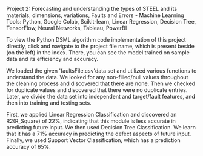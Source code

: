 Project 2: Forecasting and understanding the types of STEEL and its materials, dimensions, variations, Faults and Errors - Machine Learning
Tools: Python, Google Colab, Scikit-learn, Linear Regression, Decision Tree, TensorFlow, Neural Networks, Tableau, PowerBI

To view the Python DSML algorithm code implementation of this project directly, click and navigate to the project file name, which is present beside (on the left) in the index. There, you can see the model trained on sample data and its efficiency and accuracy.

We loaded the given 'faultsFile.csv'data set and utilized various functions to understand the data. We looked for any non-filled/null values throughout the cleaning process and discovered that there are none. Then we checked for duplicate values and discovered that there were no duplicate entries. Later, we divide the data set into independent and target/fault features, and then into training and testing sets.

First, we applied Linear Regression Classification and discovered an R2(R_Square) of 22%, indicating that this module is less accurate in predicting future input. We then used Decision Tree Classification. We learn that it has a 71% accuracy in predicting the defect aspects of future input. Finally, we used Support Vector Classification, which has a prediction accuracy of 65%.

